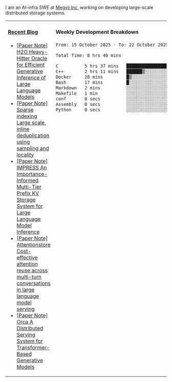 I am an AI-infra SWE at [Megvii Inc](https://en.megvii.com/), working on developing large-scale distributed storage systems.

<table width="960px">
<tr>
<td valign="top" width="50%">

#### <a href="https://www.kongjun18.me" target="_blank">Recent Blog</a>

<!-- BLOG-POST-LIST:START -->
- [[Paper Note] H2O Heavy-Hitter Oracle for Efficient Generative Inference of Large Language Models](https://kongjun18.github.io/posts/h2o-heavy-hitter-oracle-for-efficient-generative-inference-of-large-language-models/)
- [[Paper Note] Sparse indexing Large scale, inline deduplication using sampling and locality](https://kongjun18.github.io/posts/sparse-indexing-large-scale-inline-deduplication-using-sampling-and-locality/)
- [[Paper Note] IMPRESS An Importance-Informed Multi-Tier Prefix KV Storage System for Large Language Model Inference](https://kongjun18.github.io/posts/impress-an-importance-informed-multi-tier-prefix-kv-storage-system-for-large-language-model-inference/)
- [[Paper Note] Attentionstore Cost-effective attention reuse across multi-turn conversations in large language model serving](https://kongjun18.github.io/posts/attentionstore-cost-effective-attention-reuse-across-multi-turn-conversations-in-large-language-model-serving/)
- [[Paper Note] Orca A Distributed Serving System for Transformer-Based Generative Models](https://kongjun18.github.io/posts/orca-a-distributed-serving-system-for-transformer-based-generative-models/)
<!-- BLOG-POST-LIST:END -->

</td>
<td valign="top" width="50%">

#### Weekly Development Breakdown

<!--START_SECTION:waka-->

```txt
From: 15 October 2025 - To: 22 October 2025

Total Time: 8 hrs 40 mins

C          5 hrs 37 mins   ████████████████▒░░░░░░░░   64.94 %
C++        2 hrs 11 mins   ██████▒░░░░░░░░░░░░░░░░░░   25.35 %
Docker     28 mins         █▒░░░░░░░░░░░░░░░░░░░░░░░   05.51 %
Bash       17 mins         █░░░░░░░░░░░░░░░░░░░░░░░░   03.45 %
Markdown   2 mins          ░░░░░░░░░░░░░░░░░░░░░░░░░   00.44 %
Makefile   1 min           ░░░░░░░░░░░░░░░░░░░░░░░░░   00.28 %
conf       0 secs          ░░░░░░░░░░░░░░░░░░░░░░░░░   00.02 %
Assembly   0 secs          ░░░░░░░░░░░░░░░░░░░░░░░░░   00.01 %
Python     0 secs          ░░░░░░░░░░░░░░░░░░░░░░░░░   00.00 %
```

<!--END_SECTION:waka-->
</td>
</tr>

</table>

